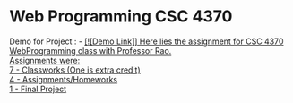 # Web Programming CSC 4370
Demo for Project : - <a href="https://codepen.io/notkash/project/editor/Dvdjpy"> [![Demo Link]]
Here lies the assignment for CSC 4370 WebProgramming class with Professor Rao.  
Assignments were:  
7 - Classworks (One is extra credit)  
4 - Assignments/Homeworks  
1 - Final Project  
